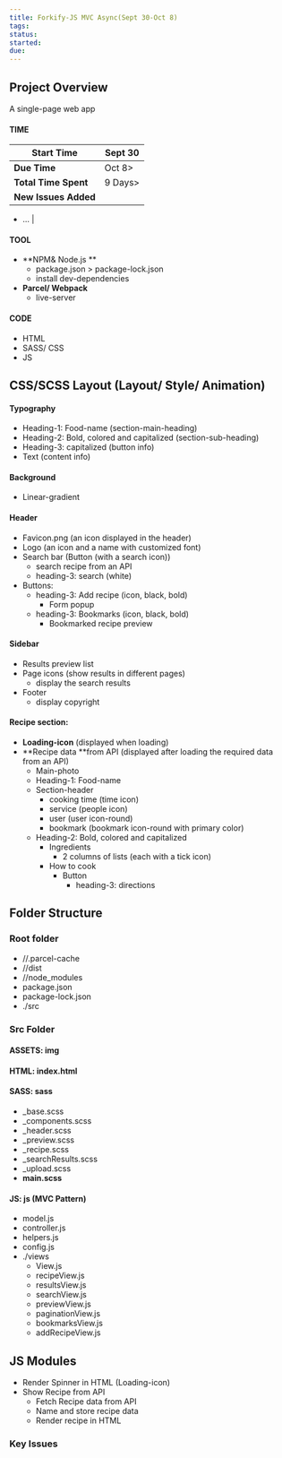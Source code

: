 ```yaml
---
title: Forkify-JS MVC Async(Sept 30-Oct 8)
tags:
status:
started:
due:
---
```

## Project Overview
A single-page web app
#### TIME

| **Start Time** | Sept 30 |
| --- | --- |
| **Due Time** | Oct 8>  |
| **Total Time Spent** | 9 Days>  |
| **New Issues Added** | 

- ...
 |
#### TOOL
- **NPM& Node.js **
   - package.json > package-lock.json
   - install dev-dependencies
- **Parcel/ Webpack**
   - live-server
#### CODE
- HTML
- SASS/ CSS
- JS
## CSS/SCSS Layout (Layout/ Style/ Animation)
#### Typography
- Heading-1: Food-name (section-main-heading)
- Heading-2: Bold, colored and capitalized (section-sub-heading)
- Heading-3: capitalized (button info)
- Text (content info)
#### Background
- Linear-gradient
#### Header
- Favicon.png (an icon displayed in the header)
- Logo (an icon and a name with customized font)
- Search bar (Button (with a search icon))
   - search recipe from an API
   - heading-3: search (white)
- Buttons: 
   - heading-3: Add recipe (icon, black, bold)
      - Form popup
   - heading-3: Bookmarks (icon,  black, bold)
      - Bookmarked recipe preview
#### Sidebar
- Results preview list
- Page icons (show results in different pages)
   - display the search results 
- Footer
   - display copyright
#### Recipe section: 
- **Loading-icon** (displayed when loading)
- **Recipe data **from API (displayed after loading the required data from an API)
   - Main-photo
   - Heading-1: Food-name
   - Section-header
      - cooking time (time icon)
      - service (people icon)
      - user (user icon-round)
      - bookmark (bookmark icon-round with primary color)
   - Heading-2: Bold, colored and capitalized
      - Ingredients
         - 2 columns of lists (each with a tick icon)
      - How to cook
         - Button
            - heading-3: directions
## Folder Structure
### Root folder
- //.parcel-cache
- //dist
- //node_modules
- package.json
- package-lock.json
- ./src
### Src Folder
#### ASSETS: img
#### HTML: index.html
#### SASS: sass
- _base.scss
- _components.scss
- _header.scss
- _preview.scss
- _recipe.scss
- _searchResults.scss
- _upload.scss
- **main.scss**
#### JS: js (MVC Pattern)
- model.js
- controller.js
- helpers.js
- config.js
- ./views
   - View.js
   - recipeView.js
   - resultsView.js
   - searchView.js
   - previewView.js
   - paginationView.js
   - bookmarksView.js
   - addRecipeView.js
## JS Modules
- Render Spinner in HTML (Loading-icon)
- Show Recipe from API
   - Fetch Recipe data from API
   - Name and store recipe data
   - Render recipe in HTML
### Key Issues
